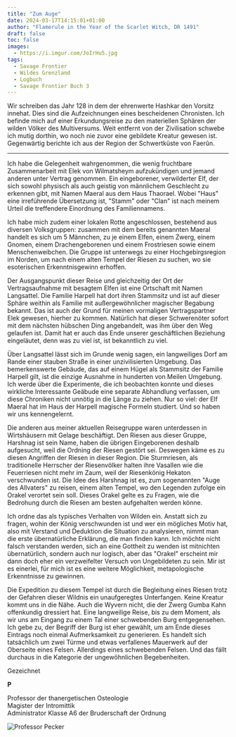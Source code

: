 ```yaml
---
title: "Zum Auge"
date: 2024-03-17T14:15:01+01:00
author: "Flamerule in the Year of the Scarlet Witch, DR 1491"
draft: false
toc: false
images:
  - https://i.imgur.com/JoIrHu5.jpg
tags: 
  - Savage Frontier
  - Wildes Grenzland
  - Logbuch
  - Savage Frontier Buch 3
---
```


Wir schreiben das Jahr 128 in dem der ehrenwerte Hashkar den Vorsitz innehat. Dies sind die Aufzeichnungen eines bescheidenen Chronisten. Ich befinde mich auf einer Erkundungsreise zu den materiellen Sphären der wilden Völker des Multiversums. Weit entfernt von der Zivilisation schwebe ich mutig dorthin, wo noch nie zuvor eine gebildete Kreatur gewesen ist. Gegenwärtig berichte ich aus der Region der Schwertküste von Faerûn.
 
---
 
Ich habe die Gelegenheit wahrgenommen, die wenig fruchtbare Zusammenarbeit mit Elek von Wilmatsheym aufzukündigen und jemand anderen unter Vertrag genommen. Ein eingeborener, verwilderter Elf, der sich sowohl physisch als auch geistig von männlichem Geschlecht zu erkennen gibt, mit Namen Maeral aus dem Haus Thaorael. Wobei "Haus" eine irreführende Übersetzung ist, "Stamm" oder "Clan" ist nach meinem Urteil die treffendere Einordnung des Familiennamens.
 
Ich habe mich zudem einer lokalen Rotte angeschlossen, bestehend aus diversen Volksgruppen: zusammen mit dem bereits genannten Maeral handelt es sich um 5 Männchen, zu je einem Elfen, einem Zwerg, einem Gnomen, einem Drachengeborenen und einem Frostriesen sowie einem Menschenweibchen. Die Gruppe ist unterwegs zu einer Hochgebirgsregion im Norden, um nach einem alten Tempel der Riesen zu suchen, wo sie esoterischen Erkenntnisgewinn erhoffen.
 
Der Ausgangspunkt dieser Reise und gleichzeitig der Ort der Vertragsaufnahme mit besagtem Elfen ist eine Ortschaft mit Namen Langsattel. Die Familie Harpell hat dort ihren Stammsitz und ist auf dieser Sphäre weithin als Familie mit außergewöhnlicher magischer Begabung bekannt. Das ist auch der Grund für meinen vormaligen Vertragspartner Elek gewesen, hierher zu kommen. Natürlich hat dieser Schwerenöter sofort mit dem nächsten hübschen Ding angebandelt, was ihm über den Weg gelaufen ist. Damit hat er auch das Ende unserer geschäftlichen Beziehung eingeläutet, denn was zu viel ist, ist bekanntlich zu viel.
 
Über Langsattel lässt sich im Grunde wenig sagen, ein langweiliges Dorf am Rande einer stauben Straße in einer unzivilisierten Umgebung. Das bemerkenswerte Gebäude, das auf einem Hügel als Stammsitz der Familie Harpell gilt, ist die einzige Ausnahme in hunderten von Meilen Umgebung. Ich werde über die Experimente, die ich beobachten konnte und dieses wirkliche Interessante Geäbude eine separate Abhandlung verfassen, um diese Chroniken nicht unnötig in die Länge zu ziehen. Nur so viel: der Elf Maeral hat im Haus der Harpell magische Formeln studiert. Und so haben wir uns kennengelernt.
 
Die anderen aus meiner aktuellen Reisegruppe waren unterdessen in Wirtshäusern mit Gelage beschäftigt. Den Riesen aus dieser Gruppe, Harshnag ist sein Name, haben die übrigen Eingeborenen deshalb aufgesucht, weil die Ordning der Riesen gestört sei. Deswegen käme es zu diesen Angriffen der Riesen in dieser Region. Die Sturmriesen, als traditionelle Herrscher der Riesenvölker halten ihre Vasallen wie die Feuerriesen nicht mehr im Zaum, weil der Riesenkönig Hekaton verschwunden ist. Die Idee des Harshnag ist es, zum sogenannten "Auge des Allvaters" zu reisen, einem alten Tempel, wo den Legenden zufolge ein Orakel verortet sein soll. Dieses Orakel gelte es zu Fragen, wie die Bedrohung durch die Riesen am besten aufgehalten werden könne.
 
Ich ordne das als typisches Verhalten von Wilden ein. Anstatt sich zu fragen, wohin der König verschwunden ist und wer ein mögliches Motiv hat, also mit Verstand und Deduktion die Situation zu analysieren, nimmt man die erste übernatürliche Erklärung, die man finden kann. Ich möchte nicht falsch verstanden werden, sich an eine Gottheit zu wenden ist mitnichten übernatürlich, sondern auch nur logisch, aber das "Orakel" erscheint mir dann doch eher ein verzweifelter Versuch von Ungebildeten zu sein. Mir ist es einerlei, für mich ist es eine weitere Möglichkeit, metapologische Erkenntnisse zu gewinnen.
 
Die Expedition zu diesem Tempel ist durch die Begleitung eines Riesen trotz der Gefahren dieser Wildnis ein unaufgeregtes Unterfangen. Keine Kreatur kommt uns in die Nähe. Auch die Wyvern nicht, die der Zwerg Gumba Kahn offenkundig dressiert hat. Eine langweilige Reise, bis zu dem Moment, als wir uns am Eingang zu einem Tal einer schwebenden Burg entgegensehen. Ich gebe zu, der Begriff der Burg ist eher gewählt, um am Ende dieses Eintrags noch einmal Aufmerksamkeit zu generieren. Es handelt sich tatsächlich um zwei Türme und etwas verfallenes Mauerwerk auf der Oberseite eines Felsen. Allerdings eines schwebenden Felsen. Und das fällt durchaus in die Kategorie der ungewöhnlichen Begebenheiten.
 
Gezeichnet  

**P**  

Professor der thanergetischen Osteologie  
Magister der Intromittik  
Administrator Klasse A6 der Bruderschaft der Ordnung  


![Professor Pecker](https://i.imgur.com/yE13QmE.png)
